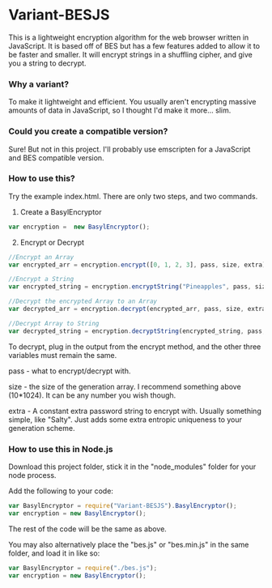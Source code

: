 # Variant-BESJS
This is a lightweight encryption algorithm for the web browser written in JavaScript. It is based off of BES but has a few features added to allow it to be faster and smaller. It will encrypt strings in a shuffling cipher, and give you a string to decrypt.

### Why a variant?
To make it lightweight and efficient. You usually aren't encrypting massive amounts of data in JavaScript, so I thought I'd make it more... slim.

### Could you create a compatible version?

Sure! But not in this project. I'll probably use emscripten for a JavaScript and BES compatible version.


### How to use this?

Try the example index.html. There are only two steps, and two commands.

1) Create a BasylEncryptor

```js
var encryption =  new BasylEncryptor();


```

2) Encrypt or Decrypt

```js
//Encrypt an Array
var encrypted_arr = encryption.encrypt([0, 1, 2, 3], pass, size, extra);

//Encrypt a String
var encrypted_string = encryption.encryptString("Pineapples", pass, size, extra);

//Decrypt the encrypted Array to an Array
var decrypted_arr = encryption.decrypt(encrypted_arr, pass, size, extra); // [0, 1, 2, 3]

//Decrypt Array to String
var decrypted_string = encryption.decryptString(encrypted_string, pass, size, extra); // "Pineapples"
```

To decrypt, plug in the output from the encrypt method, and the other three variables must remain the same.

pass - what to encrypt/decrypt with.

size - the size of the generation array. I recommend something above (10*1024). It can be any number you wish though.

extra - A constant extra password string to encrypt with. Usually something simple, like "Salty". Just adds some extra entropic uniqueness to your generation scheme.

### How to use this in Node.js

Download this project folder, stick it in the "node_modules" folder for your node process.

Add the following to your code:
```js
var BasylEncryptor = require("Variant-BESJS").BasylEncryptor();
var encryption = new BasylEncryptor();
```

The rest of the code will be the same as above.

You may also alternatively place the "bes.js" or "bes.min.js" in the same folder, and load it in like so: 
```js
var BasylEncryptor = require("./bes.js");
var encryption = new BasylEncryptor();
```
